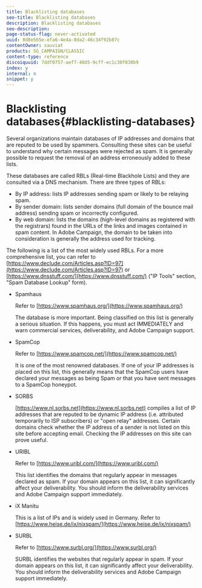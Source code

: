 ```yaml
---
title: Blacklisting databases
seo-title: Blacklisting databases
description: Blacklisting databases
seo-description: 
page-status-flag: never-activated
uuid: 8d8e565e-efa6-4e4a-8da2-46c34f92b87c
contentOwner: sauviat
products: SG_CAMPAIGN/CLASSIC
content-type: reference
discoiquuid: 7ddf0757-aef7-48d5-9cff-ec1c30f030b9
index: y
internal: n
snippet: y
---
```


# Blacklisting databases{#blacklisting-databases}

Several organizations maintain databases of IP addresses and domains that are reputed to be used by spammers. Consulting these sites can be useful to understand why certain messages were rejected as spam. It is generally possible to request the removal of an address erroneously added to these lists.

These databases are called RBLs (Real-time Blackhole Lists) and they are consulted via a DNS mechanism. There are three types of RBLs:

* By IP address: lists IP addresses sending spam or likely to be relaying spam.
* By sender domain: lists sender domains (full domain of the bounce mail address) sending spam or incorrectly configured.
* By web domain: lists the domains (high-level domains as registered with the registrars) found in the URLs of the links and images contained in spam content. In Adobe Campaign, the domain to be taken into consideration is generally the address used for tracking.

The following is a list of the most widely used RBLs. For a more comprehensive list, you can refer to [https://www.declude.com/Articles.asp?ID=97](https://www.declude.com/Articles.asp?ID=97) or [https://www.dnsstuff.com/](https://www.dnsstuff.com/) ("IP Tools" section, "Spam Database Lookup" form).

* Spamhaus

  Refer to [https://www.spamhaus.org/](https://www.spamhaus.org/)

  The database is more important. Being classified on this list is generally a serious situation. If this happens, you must act IMMEDIATELY and warn commercial services, deliverability, and Adobe Campaign support. 

* SpamCop

  Refer to [https://www.spamcop.net/](https://www.spamcop.net/)

  It is one of the most renowned databases. If one of your IP addresses is placed on this list, this generally means that the SpamCop users have declared your messages as being Spam or that you have sent messages to a SpamCop honeypot.

* SORBS

  [https://www.nl.sorbs.net](https://www.nl.sorbs.net) compiles a list of IP addresses that are reputed to be dynamic IP address (i.e. attributed temporarily to ISP subscribers) or "open relay" addresses. Certain domains check whether the IP address of a sender is not listed on this site before accepting email. Checking the IP addresses on this site can prove useful.

* URIBL

  Refer to [https://www.uribl.com/](https://www.uribl.com/)

  This list identifies the domains that regularly appear in messages declared as spam. If your domain appears on this list, it can significantly affect your deliverability. You should inform the deliverability services and Adobe Campaign support immediately.

* iX Manitu

  This is a list of IPs and is widely used in Germany. Refer to [https://www.heise.de/ix/nixspam/](https://www.heise.de/ix/nixspam/)

* SURBL

  Refer to [https://www.surbl.org/](https://www.surbl.org/)

  SURBL identifies the websites that regularly appear in spam. If your domain appears on this list, it can significantly affect your deliverability. You should inform the deliverability services and Adobe Campaign support immediately.

